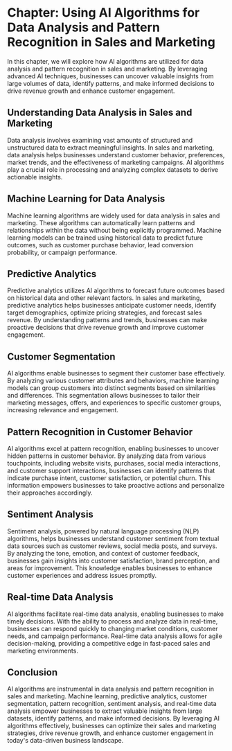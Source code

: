 Chapter: Using AI Algorithms for Data Analysis and Pattern Recognition in Sales and Marketing
=============================================================================================

In this chapter, we will explore how AI algorithms are utilized for data analysis and pattern recognition in sales and marketing. By leveraging advanced AI techniques, businesses can uncover valuable insights from large volumes of data, identify patterns, and make informed decisions to drive revenue growth and enhance customer engagement.

Understanding Data Analysis in Sales and Marketing
--------------------------------------------------

Data analysis involves examining vast amounts of structured and unstructured data to extract meaningful insights. In sales and marketing, data analysis helps businesses understand customer behavior, preferences, market trends, and the effectiveness of marketing campaigns. AI algorithms play a crucial role in processing and analyzing complex datasets to derive actionable insights.

Machine Learning for Data Analysis
----------------------------------

Machine learning algorithms are widely used for data analysis in sales and marketing. These algorithms can automatically learn patterns and relationships within the data without being explicitly programmed. Machine learning models can be trained using historical data to predict future outcomes, such as customer purchase behavior, lead conversion probability, or campaign performance.

Predictive Analytics
--------------------

Predictive analytics utilizes AI algorithms to forecast future outcomes based on historical data and other relevant factors. In sales and marketing, predictive analytics helps businesses anticipate customer needs, identify target demographics, optimize pricing strategies, and forecast sales revenue. By understanding patterns and trends, businesses can make proactive decisions that drive revenue growth and improve customer engagement.

Customer Segmentation
---------------------

AI algorithms enable businesses to segment their customer base effectively. By analyzing various customer attributes and behaviors, machine learning models can group customers into distinct segments based on similarities and differences. This segmentation allows businesses to tailor their marketing messages, offers, and experiences to specific customer groups, increasing relevance and engagement.

Pattern Recognition in Customer Behavior
----------------------------------------

AI algorithms excel at pattern recognition, enabling businesses to uncover hidden patterns in customer behavior. By analyzing data from various touchpoints, including website visits, purchases, social media interactions, and customer support interactions, businesses can identify patterns that indicate purchase intent, customer satisfaction, or potential churn. This information empowers businesses to take proactive actions and personalize their approaches accordingly.

Sentiment Analysis
------------------

Sentiment analysis, powered by natural language processing (NLP) algorithms, helps businesses understand customer sentiment from textual data sources such as customer reviews, social media posts, and surveys. By analyzing the tone, emotion, and context of customer feedback, businesses gain insights into customer satisfaction, brand perception, and areas for improvement. This knowledge enables businesses to enhance customer experiences and address issues promptly.

Real-time Data Analysis
-----------------------

AI algorithms facilitate real-time data analysis, enabling businesses to make timely decisions. With the ability to process and analyze data in real-time, businesses can respond quickly to changing market conditions, customer needs, and campaign performance. Real-time data analysis allows for agile decision-making, providing a competitive edge in fast-paced sales and marketing environments.

Conclusion
----------

AI algorithms are instrumental in data analysis and pattern recognition in sales and marketing. Machine learning, predictive analytics, customer segmentation, pattern recognition, sentiment analysis, and real-time data analysis empower businesses to extract valuable insights from large datasets, identify patterns, and make informed decisions. By leveraging AI algorithms effectively, businesses can optimize their sales and marketing strategies, drive revenue growth, and enhance customer engagement in today's data-driven business landscape.
